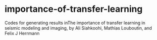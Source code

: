 # importance-of-transfer-learning
Codes for generating results inThe importance of transfer learning in seismic modeling and imaging, by Ali Siahkoohi, Mathias Louboutin, and Felix J Herrmann
